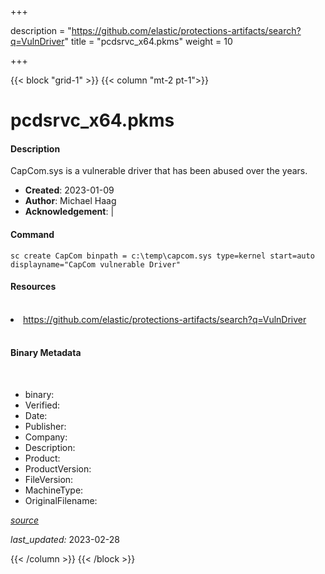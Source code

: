 +++

description = "https://github.com/elastic/protections-artifacts/search?q=VulnDriver"
title = "pcdsrvc_x64.pkms"
weight = 10

+++


{{< block "grid-1" >}}
{{< column "mt-2 pt-1">}}


# pcdsrvc_x64.pkms

#### Description

CapCom.sys is a vulnerable driver that has been abused over the years.

- **Created**: 2023-01-09
- **Author**: Michael Haag
- **Acknowledgement**:  | [](https://twitter.com/)

#### Command

```
sc create CapCom binpath = c:\temp\capcom.sys type=kernel start=auto displayname="CapCom vulnerable Driver"
```

#### Resources
<br>


<li><a href=" https://github.com/elastic/protections-artifacts/search?q=VulnDriver"> https://github.com/elastic/protections-artifacts/search?q=VulnDriver</a></li>


<br>


#### Binary Metadata
<br>



- binary: 
- Verified: 
- Date: 
- Publisher: 
- Company: 
- Description: 
- Product: 
- ProductVersion: 
- FileVersion: 
- MachineType: 
- OriginalFilename: 

[*source*](https://github.com/magicsword-io/LOLDrivers/tree/main/yaml/pcdsrvc_x64.pkms.yml)

*last_updated:* 2023-02-28


{{< /column >}}
{{< /block >}}
